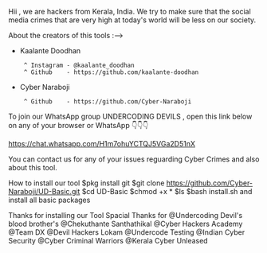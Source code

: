 Hii , we are hackers from Kerala, India. We try to make sure that the social media crimes that are very high at today's world will be less on our society.

About the creators of this tools :-->



   * Kaalante Doodhan

          ^ Instagram - @kaalante_doodhan
          ^ Github    - https://github.com/kaalante-doodhan


   * Cyber Naraboji

          ^ Github    - https://github.com/Cyber-Naraboji

To join our WhatsApp group UNDERCODING DEVILS , open this link below on any of your browser or WhatsApp 👇👇👇

https://chat.whatsapp.com/H1m7ohuYCTQJ5VGa2D51nX

You can contact us for any of your issues reguarding Cyber Crimes and also about this tool.

How to install our tool
  $pkg install git
  $git clone https://github.com/Cyber-Naraboji/UD-Basic.git
  $cd UD-Basic
  $chmod +x *
  $ls
  $bash install.sh
  and install all basic packages
  
Thanks for installing our Tool
  Spacial Thanks for
@Undercoding Devil's blood brother's
@Chekuthante Santhathikal
@Cyber Hackers Academy
@Team DX
@Devil Hackers Lokam
@Undercode Testing
@Indian Cyber Security
@Cyber Criminal Warriors
@Kerala Cyber Unleased
